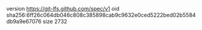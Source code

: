 version https://git-lfs.github.com/spec/v1
oid sha256:6ff26c064db046c808c385898cab9c9632e0ced5222bed02b5584db9a9e67076
size 2732
